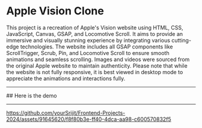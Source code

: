 # Apple Vision Clone
This project is a recreation of Apple's Vision website using HTML, CSS, JavaScript, Canvas, GSAP, and Locomotive Scroll. It aims to provide an immersive and visually stunning experience by integrating various cutting-edge technologies. The website includes all GSAP components like ScrollTrigger, Scrub, Pin, and Locomotive Scroll to ensure smooth animations and seamless scrolling. Images and videos were sourced from the original Apple website to maintain authenticity. Please note that while the website is not fully responsive, it is best viewed in desktop mode to appreciate the animations and interactions fully.
<hr>
## Here is the demo
<hr>

https://github.com/yourSrijit/Frontend-Projects-2024/assets/91645620/f8f80b3e-ff40-4dca-aa98-c600570832f5
